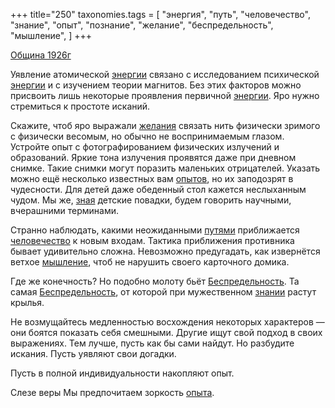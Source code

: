 +++
title="250"
taxonomies.tags = [
 "энергия",
 "путь",
 "человечество",
 "знание",
 "опыт",
 "познание",
 "желание",
 "беспредельность",
 "мышление",
]
+++

[Община 1926г](/agni/1926)

Уявление атомической [энергии](/tags/энергия) связано с исследованием психической [энергии](/tags/энергия) и с изучением теории магнитов. Без этих факторов можно присвоить лишь некоторые проявления первичной [энергии](/tags/энергия). Яро нужно стремиться к простоте исканий.   

Скажите, чтоб яро выражали [желания](/tags/желание) связать нить физически зримого с физически весомым, но обычно не воспринимаемым глазом. Устройте опыт с фотографированием физических излучений и образований. Яркие тона излучения проявятся даже при дневном снимке. Такие снимки могут поразить маленьких отрицателей. Указать можно ещё несколько известных вам [опытов](/tags/опыт), но их заподозрят в чудесности. Для детей даже обеденный стол кажется неслыханным чудом. Мы же, [зная](/tags/познание) детские повадки, будем говорить научными, вчерашними терминами.   

Странно наблюдать, какими неожиданными [путями](/tags/путь) приближается [человечество](/tags/человечество) к новым входам. Тактика приближения противника бывает удивительно сложна. Невозможно предугадать, как извернётся ветхое [мышление](/tags/мышление), чтоб не нарушить своего карточного домика.   

Где же конечность? Но подобно молоту бьёт [Беспредельность](/tags/беспредельность). Та самая [Беспредельность](/tags/беспредельность), от которой при мужественном [знании](/tags/знание) растут крылья.   

Не возмущайтесь медленностью восхождения некоторых характеров — они боятся показать себя смешными. Другие ищут свой подход в своих выражениях. Тем лучше, пусть как бы сами найдут. Но разбудите искания. Пусть уявляют свои догадки.    

Пусть в полной индивидуальности накопляют опыт.   

Слезе веры Мы предпочитаем зоркость [опыта](/tags/опыт).   

